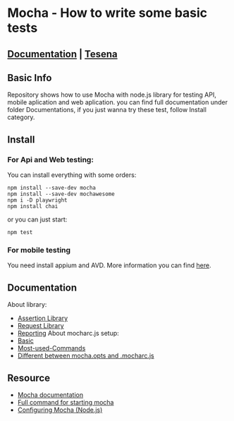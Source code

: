 # Mocha - How to write some basic tests

## [Documentation](https://github.com/procesor2017/Mocha/tree/master/Documentations) | [Tesena](https://www.tesena.com/)

## Basic Info
Repository shows how to use Mocha with node.js library for testing API, mobile aplication and web aplication. 
you can find full documentation under folder Documentations, if you just wanna try these test, follow Install category.

## Install
### For Api and Web testing:

You can install everything with some orders:
```
npm install --save-dev mocha
npm install --save-dev mochawesome
npm i -D playwright
npm install chai

```

or you can just start:
```
npm test
```

### For mobile testing
You need install appium and AVD. 
More information you can find [here](http://appium.io/docs/en/about-appium/getting-started/).

## Documentation
About library:
- [Assertion Library](https://github.com/procesor2017/Mocha/blob/master/Documentations/Library.md#assertion-library)
- [Request Library](https://github.com/procesor2017/Mocha/blob/master/Documentations/Library.md#request-library)
- [Reporting](https://github.com/procesor2017/Mocha/blob/master/Documentations/Library.md#reporting)
About mocharc.js setup:
- [Basic](https://github.com/procesor2017/Mocha/blob/master/Documentations/Mocha%20set%20up.md#basic)
- [Most-used-Commands](https://github.com/procesor2017/Mocha/blob/master/Documentations/Mocha%20set%20up.md#most-used-commands)
- [Different between mocha.opts and .mocharc.js](https://github.com/procesor2017/Mocha/blob/master/Documentations/Mocha%20set%20up.md#different-between-mochaopts-and-mocharcjs)

## Resource
 - [Mocha documentation](https://devdocs.io/mocha)
 - [Full command for starting mocha](https://mochajs.org/#command-line-usage)
 - [ Configuring Mocha (Node.js)](https://mochajs.org/#configuring-mocha-nodejs)